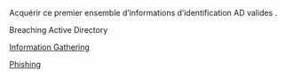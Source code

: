 Acquérir ce premier ensemble d’informations d’identification AD valides . 


Breaching Active Directory

[Information Gathering](../../Information%20Gathering/Passive/)

[Phishing](../../Initial%20Access/Phishing/)


